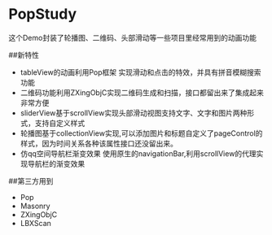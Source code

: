 # PopStudy
这个Demo封装了轮播图、二维码、头部滑动等一些项目里经常用到的动画功能


##新特性
- tableView的动画利用Pop框架 实现滑动和点击的特效，并具有拼音模糊搜索功能
- 二维码功能利用ZXingObjC实现二维码生成和扫描，接口都留出来了集成起来非常方便
- sliderView基于scrollView实现头部滑动视图支持文字、文字和图片两种形式，支持自定义样式
- 轮播图基于collectionView实现,可以添加图片和标题自定义了pageControl的样式，因为时间关系各种该属性接口还没留出来。
- 仿qq空间导航栏渐变效果 使用原生的navigationBar,利用scrollView的代理实现导航栏的渐变效果

##第三方用到
- Pop
- Masonry
- ZXingObjC
- LBXScan 
